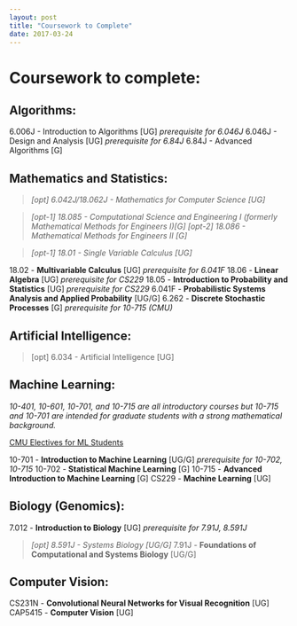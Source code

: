 ```yaml
---
layout: post
title: "Coursework to Complete"
date: 2017-03-24
---
```


Coursework to complete:
=======================

## Algorithms:

6.006J - Introduction to Algorithms [UG]  *prerequisite for 6.046J*
6.046J - Design and Analysis [UG]  *prerequisite for 6.84J*
6.84J - Advanced Algorithms [G]


## Mathematics and Statistics:


>*[opt] 6.042J/18.062J - Mathematics for Computer Science [UG]*

>*[opt-1] 18.085 - Computational Science and Engineering I (formerly Mathematical Methods for Engineers I)[G]*
>*[opt-2] 18.086 - Mathematical Methods for Engineers II [G]*

>*[opt-1] 18.01 - Single Variable Calculus [UG]*

18.02 - **Multivariable Calculus** [UG]  *prerequisite for 6.041F*
18.06 - **Linear Algebra** [UG]  *prerequisite for CS229*
18.05 - **Introduction to Probability and Statistics** [UG]  *prerequisite for CS229*
6.041F - **Probabilistic Systems Analysis and Applied Probability** [UG/G]
6.262 - **Discrete Stochastic Processes** [G]  *prerequisite for 10-715 (CMU)*


## Artificial Intelligence:

>[opt] 6.034 - Artificial Intelligence [UG]


## Machine Learning:

*10-401, 10-601, 10-701, and 10-715 are all introductory courses but 10-715 and 10-701 are intended for graduate students with a strong mathematical background.*

[CMU Electives for ML Students](https://www.ml.cmu.edu/current-students/electives-for-ms-students.html)

10-701 - **Introduction to Machine Learning** [UG/G]  *prerequisite for 10-702, 10-715*
10-702 - **Statistical Machine Learning** [G]
10-715 - **Advanced Introduction to Machine Learning** [G]
CS229 - **Machine Learning** [UG]


## Biology (Genomics):

7.012 - **Introduction to Biology** [UG]  *prerequisite for 7.91J, 8.591J*
>*[opt] 8.591J - Systems Biology [UG/G]*
7.91J - **Foundations of Computational and Systems Biology** [UG/G]

## Computer Vision:

CS231N - **Convolutional Neural Networks for Visual Recognition** [UG]
CAP5415 - **Computer Vision** [UG]




